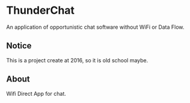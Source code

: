 # ThunderChat
An application of opportunistic chat software without WiFi or Data Flow.
## Notice
This is a project create at 2016, so it is old school maybe.
## About
Wifi Direct App for chat.
